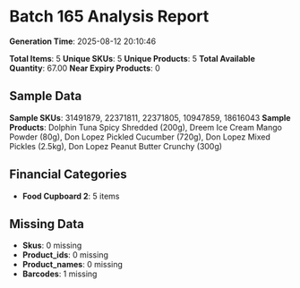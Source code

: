 # Batch 165 Analysis Report

**Generation Time**: 2025-08-12 20:10:46

**Total Items**: 5
**Unique SKUs**: 5
**Unique Products**: 5
**Total Available Quantity**: 67.00
**Near Expiry Products**: 0

## Sample Data
**Sample SKUs**: 31491879, 22371811, 22371805, 10947859, 18616043
**Sample Products**: Dolphin Tuna Spicy Shredded (200g), Dreem Ice Cream Mango Powder (80g), Don Lopez Pickled Cucumber (720g), Don Lopez Mixed Pickles (2.5kg), Don Lopez Peanut Butter Crunchy (300g)

## Financial Categories
- **Food Cupboard 2**: 5 items

## Missing Data
- **Skus**: 0 missing
- **Product_ids**: 0 missing
- **Product_names**: 0 missing
- **Barcodes**: 1 missing
